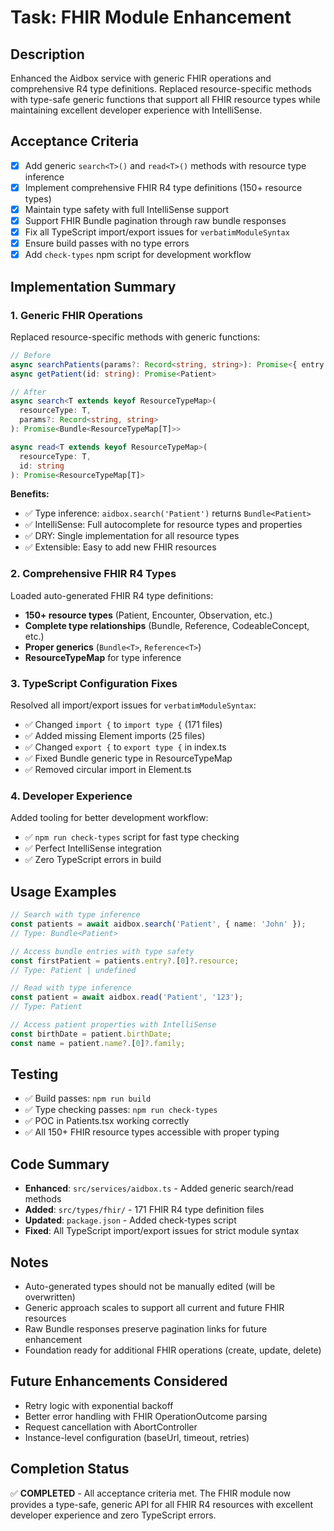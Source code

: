 # Task: FHIR Module Enhancement

## Description
Enhanced the Aidbox service with generic FHIR operations and comprehensive R4 type definitions. Replaced resource-specific methods with type-safe generic functions that support all FHIR resource types while maintaining excellent developer experience with IntelliSense.

## Acceptance Criteria
- [x] Add generic `search<T>()` and `read<T>()` methods with resource type inference
- [x] Implement comprehensive FHIR R4 type definitions (150+ resource types)
- [x] Maintain type safety with full IntelliSense support
- [x] Support FHIR Bundle pagination through raw bundle responses
- [x] Fix all TypeScript import/export issues for `verbatimModuleSyntax`
- [x] Ensure build passes with no type errors
- [x] Add `check-types` npm script for development workflow

## Implementation Summary

### 1. Generic FHIR Operations
Replaced resource-specific methods with generic functions:

```typescript
// Before
async searchPatients(params?: Record<string, string>): Promise<{ entry: Array<{ resource: Patient }> }>
async getPatient(id: string): Promise<Patient>

// After  
async search<T extends keyof ResourceTypeMap>(
  resourceType: T,
  params?: Record<string, string>
): Promise<Bundle<ResourceTypeMap[T]>>

async read<T extends keyof ResourceTypeMap>(
  resourceType: T,
  id: string
): Promise<ResourceTypeMap[T]>
```

**Benefits:**
- ✅ Type inference: `aidbox.search('Patient')` returns `Bundle<Patient>`
- ✅ IntelliSense: Full autocomplete for resource types and properties
- ✅ DRY: Single implementation for all resource types
- ✅ Extensible: Easy to add new FHIR resources

### 2. Comprehensive FHIR R4 Types
Loaded auto-generated FHIR R4 type definitions:

- **150+ resource types** (Patient, Encounter, Observation, etc.)
- **Complete type relationships** (Bundle, Reference, CodeableConcept, etc.)
- **Proper generics** (`Bundle<T>`, `Reference<T>`)
- **ResourceTypeMap** for type inference

### 3. TypeScript Configuration Fixes
Resolved all import/export issues for `verbatimModuleSyntax`:

- ✅ Changed `import {` to `import type {` (171 files)
- ✅ Added missing Element imports (25 files) 
- ✅ Changed `export {` to `export type {` in index.ts
- ✅ Fixed Bundle generic type in ResourceTypeMap
- ✅ Removed circular import in Element.ts

### 4. Developer Experience
Added tooling for better development workflow:
- ✅ `npm run check-types` script for fast type checking
- ✅ Perfect IntelliSense integration
- ✅ Zero TypeScript errors in build

## Usage Examples

```typescript
// Search with type inference
const patients = await aidbox.search('Patient', { name: 'John' });
// Type: Bundle<Patient>

// Access bundle entries with type safety  
const firstPatient = patients.entry?.[0]?.resource;
// Type: Patient | undefined

// Read with type inference
const patient = await aidbox.read('Patient', '123');
// Type: Patient

// Access patient properties with IntelliSense
const birthDate = patient.birthDate;
const name = patient.name?.[0]?.family;
```

## Testing
- ✅ Build passes: `npm run build`
- ✅ Type checking passes: `npm run check-types`
- ✅ POC in Patients.tsx working correctly
- ✅ All 150+ FHIR resource types accessible with proper typing

## Code Summary
- **Enhanced**: `src/services/aidbox.ts` - Added generic search/read methods
- **Added**: `src/types/fhir/` - 171 FHIR R4 type definition files  
- **Updated**: `package.json` - Added check-types script
- **Fixed**: All TypeScript import/export issues for strict module syntax

## Notes
- Auto-generated types should not be manually edited (will be overwritten)
- Generic approach scales to support all current and future FHIR resources
- Raw Bundle responses preserve pagination links for future enhancement
- Foundation ready for additional FHIR operations (create, update, delete)

## Future Enhancements Considered
- Retry logic with exponential backoff
- Better error handling with FHIR OperationOutcome parsing  
- Request cancellation with AbortController
- Instance-level configuration (baseUrl, timeout, retries)

## Completion Status
✅ **COMPLETED** - All acceptance criteria met. The FHIR module now provides a type-safe, generic API for all FHIR R4 resources with excellent developer experience and zero TypeScript errors.